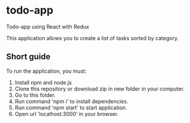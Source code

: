 # todo-app
Todo-app using React with Redux

This application allows you to create a list of tasks sorted by category.

## Short guide
To run the application, you must:

1. Install npm and node.js
2. Clone this repository or download zip in new folder in your computer.
3. Go to this folder.
4. Run command 'npm i' to install dependencies.
5. Run command 'npm start' to start application.
6. Open url 'localhost:3000' in your browser.

